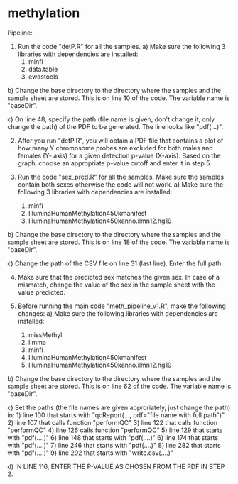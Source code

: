 # methylation

Pipeline:

1. Run the code "detP.R" for all the samples.
  a) Make sure the following 3 libraries with dependencies are installed:
    1) minfi
    2) data.table
    3) ewastools
  
  b) Change the base directory to the directory where the samples and the sample sheet are stored. This is on line 10 of the code. The variable name is "baseDir".
  
  c) On line 48, specify the path (file name is given, don't change it, only change the path) of the PDF to be generated. The line looks like "pdf(...)".
  
2. After you run "detP.R", you will obtain a PDF file that contains a plot of how many Y chromosome probes are excluded for both males and females (Y- axis) for a given detection p-value (X-axis). Based on the graph, choose an appropriate p-value cutoff and enter it in step 5.

3. Run the code "sex_pred.R" for all the samples. Make sure the samples contain both sexes otherwise the code will not work.
  a) Make sure the following 3 libraries with dependencies are installed:
    1) minfi
    2) IlluminaHumanMethylation450kmanifest
    3) IlluminaHumanMethylation450kanno.ilmn12.hg19
    
  b) Change the base directory to the directory where the samples and the sample sheet are stored. This is on line 18 of the code. The variable name is "baseDir".
  
  c) Change the path of the CSV file on line 31 (last line). Enter the full path.
  
4. Make sure that the predicted sex matches the given sex. In case of a mismatch, change the value of the sex in the sample sheet with the value predicted.

5. Before running the main code "meth_pipeline_v1.R", make the following changes:
  a) Make sure the following libraries with dependencies are installed:
    1) missMethyl
    2) limma
    3) minfi
    4) IlluminaHumanMethylation450kmanifest
    5) IlluminaHumanMethylation450kanno.ilmn12.hg19
    
  b) Change the base directory to the directory where the samples and the sample sheet are stored. This is on line 62 of the code. The variable name is "baseDir".
  
  c) Set the paths (the file names are given approriately, just change the path) in:
    1) line 100 that starts with "qcReport(..., pdf="file name with full path")"
    2) line 107 that calls function "performQC"
    3) line 122 that calls function "performQC"
    4) line 126 calls function "performQC"
    5) line 129 that starts with "pdf(....)"
    6) line 148 that starts with "pdf(....)"
    6) line 174 that starts with "pdf(....)"
    7) line 246 that starts with "pdf(....)"
    8) line 282 that starts with "pdf(....)"
    9) line 292 that starts with "write.csv(....)"
    
  d) IN LINE 116, ENTER THE P-VALUE AS CHOSEN FROM THE PDF IN STEP 2.